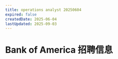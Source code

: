 ```yaml
---
title: operations analyst 20250604
expired: false
createdDate: 2025-06-04
lastUpdated: 2025-09-03
---
```


# Bank of America 招聘信息

<JobPostingTable job-posting-json-path="bank-of-america/data/operations-analyst-20250604.json"/>
